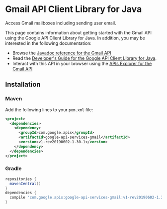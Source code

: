 # Gmail API Client Library for Java

Access Gmail mailboxes including sending user email.

This page contains information about getting started with the Gmail API
using the Google API Client Library for Java. In addition, you may be interested
in the following documentation:

* Browse the [Javadoc reference for the Gmail API][javadoc]
* Read the [Developer's Guide for the Google API Client Library for Java][google-api-client].
* Interact with this API in your browser using the [APIs Explorer for the Gmail API][api-explorer]

## Installation

### Maven

Add the following lines to your `pom.xml` file:

```xml
<project>
  <dependencies>
    <dependency>
      <groupId>com.google.apis</groupId>
      <artifactId>google-api-services-gmail</artifactId>
      <version>v1-rev20190602-1.30.1</version>
    </dependency>
  </dependencies>
</project>
```

### Gradle

```gradle
repositories {
  mavenCentral()
}
dependencies {
  compile 'com.google.apis:google-api-services-gmail:v1-rev20190602-1.30.1'
}
```

[javadoc]: https://googleapis.dev/java/google-api-services-gmail/latest/index.html
[google-api-client]: https://github.com/googleapis/google-api-java-client/
[api-explorer]: https://developers.google.com/apis-explorer/#p/abusiveexperiencereport/v1/
